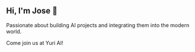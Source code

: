 ## Hi, I'm Jose 👋

Passionate about building AI projects and integrating them into the modern world.

Come join us at Yuri AI!
